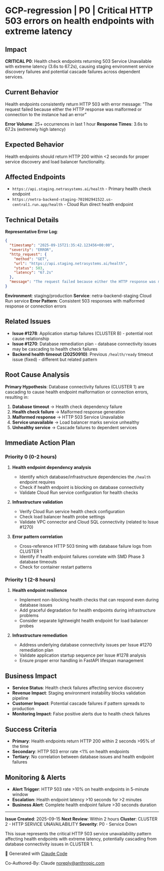 # GCP-regression | P0 | Critical HTTP 503 errors on health endpoints with extreme latency

## Impact

**CRITICAL P0**: Health check endpoints returning 503 Service Unavailable with extreme latency (3.6s to 67.2s), causing staging environment service discovery failures and potential cascade failures across dependent services.

## Current Behavior

Health endpoints consistently return HTTP 503 with error message: "The request failed because either the HTTP response was malformed or connection to the instance had an error"

**Error Volume**: 25+ occurrences in last 1 hour
**Response Times**: 3.6s to 67.2s (extremely high latency)

## Expected Behavior

Health endpoints should return HTTP 200 within <2 seconds for proper service discovery and load balancer functionality.

## Affected Endpoints

- `https://api.staging.netrasystems.ai/health` - Primary health check endpoint
- `https://netra-backend-staging-701982941522.us-central1.run.app/health` - Cloud Run direct health endpoint

## Technical Details

**Representative Error Log**:
```json
{
  "timestamp": "2025-09-15T21:35:42.123456+00:00",
  "severity": "ERROR",
  "http_request": {
    "method": "GET",
    "url": "https://api.staging.netrasystems.ai/health",
    "status": 503,
    "latency": "67.2s"
  },
  "message": "The request failed because either the HTTP response was malformed or connection to the instance had an error"
}
```

**Environment**: staging/production
**Service**: netra-backend-staging Cloud Run service
**Error Pattern**: Consistent 503 responses with malformed response or connection errors

## Related Issues

- **Issue #1278**: Application startup failures (CLUSTER B) - potential root cause relationship
- **Issue #1270**: Database remediation plan - database connectivity issues may be cascading to health check failures
- **Backend health timeout (20250910)**: Previous `/health/ready` timeout issue (fixed) - different but related pattern

## Root Cause Analysis

**Primary Hypothesis**: Database connectivity failures (CLUSTER 1) are cascading to cause health endpoint malformation or connection errors, resulting in:

1. **Database timeout** → Health check dependency failure
2. **Health check failure** → Malformed response generation
3. **Malformed response** → HTTP 503 Service Unavailable
4. **Service unavailable** → Load balancer marks service unhealthy
5. **Unhealthy service** → Cascade failures to dependent services

## Immediate Action Plan

### Priority 0 (0-2 hours)
1. **Health endpoint dependency analysis**
   - Identify which database/infrastructure dependencies the `/health` endpoint requires
   - Check if health endpoint is blocking on database connectivity
   - Validate Cloud Run service configuration for health checks

2. **Infrastructure validation**
   - Verify Cloud Run service health check configuration
   - Check load balancer health probe settings
   - Validate VPC connector and Cloud SQL connectivity (related to Issue #1270)

3. **Error pattern correlation**
   - Cross-reference HTTP 503 timing with database failure logs from CLUSTER 1
   - Identify if health endpoint failures correlate with SMD Phase 3 database timeouts
   - Check for container restart patterns

### Priority 1 (2-8 hours)
1. **Health endpoint resilience**
   - Implement non-blocking health checks that can respond even during database issues
   - Add graceful degradation for health endpoints during infrastructure problems
   - Consider separate lightweight health endpoint for load balancer probes

2. **Infrastructure remediation**
   - Address underlying database connectivity issues per Issue #1270 remediation plan
   - Validate application startup sequence per Issue #1278 analysis
   - Ensure proper error handling in FastAPI lifespan management

## Business Impact

- **Service Status**: Health check failures affecting service discovery
- **Revenue Impact**: Staging environment instability blocks validation pipeline
- **Customer Impact**: Potential cascade failures if pattern spreads to production
- **Monitoring Impact**: False positive alerts due to health check failures

## Success Criteria

- **Primary**: Health endpoints return HTTP 200 within 2 seconds >95% of the time
- **Secondary**: HTTP 503 error rate <1% on health endpoints
- **Tertiary**: No correlation between database issues and health endpoint failures

## Monitoring & Alerts

- **Alert Trigger**: HTTP 503 rate >10% on health endpoints in 5-minute window
- **Escalation**: Health endpoint latency >10 seconds for >2 minutes
- **Business Alert**: Complete health endpoint failure >30 seconds duration

---

**Issue Created**: 2025-09-15
**Next Review**: Within 2 hours
**Cluster**: CLUSTER 2 - HTTP SERVICE UNAVAILABILITY
**Severity**: P0 - Service Down

This issue represents the critical HTTP 503 service unavailability pattern affecting health endpoints with extreme latency, potentially cascading from database connectivity issues in CLUSTER 1.

🤖 Generated with [Claude Code](https://claude.ai/code)

Co-Authored-By: Claude <noreply@anthropic.com>